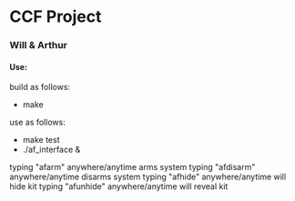 # CCF Project
### Will & Arthur

#### Use:


build as follows:
* make


use as follows:
* make test
* ./af_interface &



typing "afarm" anywhere/anytime arms system
typing "afdisarm" anywhere/anytime disarms system
typing "afhide" anywhere/anytime will hide kit
typing "afunhide" anywhere/anytime will reveal kit
